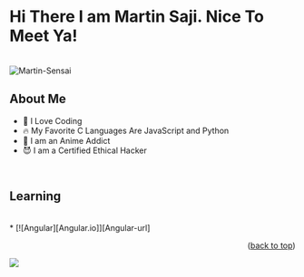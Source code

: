 <h1>Hi There I am Martin Saji. Nice To Meet Ya!</h2>
<br>
<img src="https://c.tenor.com/7GgfegR83eIAAAAC/ichigo-kurosaki-final-getsuga-tenshou.gif" alt="Martin-Sensai">
<br>
<h2>About Me</h2>
  <ul>
<li>🥳 I Love Coding</li>
<li>🔥 My Favorite C Languages Are JavaScript and Python</li>
<li>🥶 I am an Anime Addict </li>
<li>😈 I am a Certified Ethical Hacker</li>
    </ul>
<br>
    
<h2> Learning </h2>
<br>
* [![Angular][Angular.io]][Angular-url]


<p align="right">(<a href="#top">back to top</a>)</p>








    
<a href="https://wa.me/918606088752"><img src="https://img.shields.io/badge/Contact Hackerz-Lab-25D366?style=for-the-badge&logo=whatsapp&logoColor=white" />

